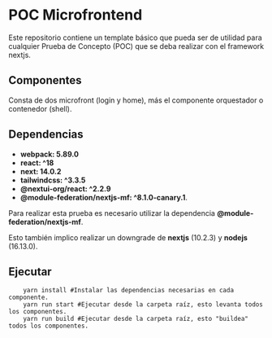 # POC Microfrontend

Este repositorio contiene un template básico que pueda ser de utilidad para cualquier Prueba de Concepto (POC) que se deba realizar con el framework nextjs.

## Componentes

Consta de dos microfront (login y home), más el componente orquestador o contenedor (shell).

## Dependencias

- **webpack: 5.89.0**
- **react: ^18**
- **next: 14.0.2**
- **tailwindcss: ^3.3.5**
- **@nextui-org/react: ^2.2.9**
- **@module-federation/nextjs-mf: ^8.1.0-canary.1**.

Para realizar esta prueba es necesario utilizar la dependencia **@module-federation/nextjs-mf**.

Esto también implico realizar un downgrade de **nextjs** (10.2.3) y **nodejs** (16.13.0).

## Ejecutar

```shell
    yarn install #Instalar las dependencias necesarias en cada componente.
    yarn run start #Ejecutar desde la carpeta raíz, esto levanta todos los componentes.
    yarn run build #Ejecutar desde la carpeta raíz, esto "buildea" todos los componentes.
```
